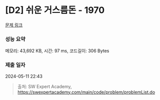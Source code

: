 # [D2] 쉬운 거스름돈 - 1970 

[문제 링크](https://swexpertacademy.com/main/code/problem/problemDetail.do?contestProbId=AV5PsIl6AXIDFAUq) 

### 성능 요약

메모리: 43,692 KB, 시간: 97 ms, 코드길이: 306 Bytes

### 제출 일자

2024-05-11 22:43



> 출처: SW Expert Academy, https://swexpertacademy.com/main/code/problem/problemList.do